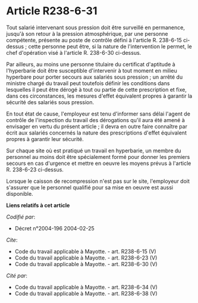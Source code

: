 # Article R238-6-31

Tout salarié intervenant sous pression doit être surveillé en permanence, jusqu'à son retour à la pression atmosphérique, par
une personne compétente, présente au poste de contrôle défini à l'article R. 238-6-15 ci-dessus ; cette personne peut être,
si la nature de l'intervention le permet, le chef d'opération visé à l'article R. 238-6-30 ci-dessus. 

Par ailleurs, au moins une personne titulaire du certificat d'aptitude à l'hyperbarie doit être susceptible d'intervenir à
tout moment en milieu hyperbare pour porter secours aux salariés sous pression ; un arrêté du ministre chargé du travail peut
toutefois définir les conditions dans lesquelles il peut être dérogé à tout ou partie de cette prescription et fixe, dans ces
circonstances, les mesures d'effet équivalent propres à garantir la sécurité des salariés sous pression. 

En tout état de cause, l'employeur est tenu d'informer sans délai l'agent de contrôle de l'inspection du travail des
dérogations qu'il aura été amené à envisager en vertu du présent article ; il devra en outre faire connaître par écrit aux
salariés concernés la nature des prescriptions d'effet équivalent propres à garantir leur sécurité. 

Sur chaque site où est pratiqué un travail en hyperbarie, un membre du personnel au moins doit être spécialement formé pour
donner les premiers secours en cas d'urgence et mettre en oeuvre les moyens prévus à l'article R. 238-6-23 ci-dessus. 

Lorsque le caisson de recompression n'est pas sur le site, l'employeur doit s'assurer que le personnel qualifié pour sa mise
en oeuvre est aussi disponible.

**Liens relatifs à cet article**

_Codifié par_:

  - Décret n°2004-196 2004-02-25

_Cite_:

  - Code du travail applicable à Mayotte. - art. R238-6-15 (V)
  - Code du travail applicable à Mayotte. - art. R238-6-23 (V)
  - Code du travail applicable à Mayotte. - art. R238-6-30 (V)

_Cité par_:

  - Code du travail applicable à Mayotte. - art. R238-6-34 (V)
  - Code du travail applicable à Mayotte. - art. R238-6-38 (V)
